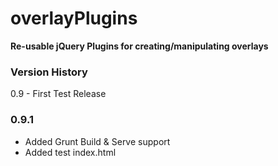 # overlayPlugins
**Re-usable jQuery Plugins for creating/manipulating overlays**

### Version History
0.9 - First Test Release

### 0.9.1
- Added Grunt Build & Serve support
- Added test index.html
